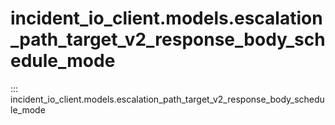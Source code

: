 # incident_io_client.models.escalation_path_target_v2_response_body_schedule_mode

::: incident_io_client.models.escalation_path_target_v2_response_body_schedule_mode
